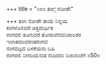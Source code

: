 +++
title = "೦೫೦ ತಙ್ಗಿ ನೋಡೌ"

+++
ತಂಗಿ ನೋಡೌ ತಾಯೆ ನಿನ್ನಯ  
ಕಂಗಳೊಲಿವರೆ ಚಿತ್ತವಾರ್ಧಿತ  
ರಂಗದಲಿ ತೂಗುವರೆ ತೋರುವೆನವನಿಪಾಲಕರ   
ಇಂಗಿತದಲವರಂತರಂಗವ  
ನಂಗವಟ್ಟದ ಬಳಕೆಯನು ಬಹಿ  
ರಂಗದಲಿ ನೀನರಿಯೆನುತ ನುಡಿದನು ನಿಜಾನುಜೆಗೆ     ॥50॥